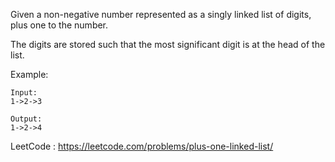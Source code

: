 Given a non-negative number represented as a singly linked list of digits, plus one to the number.

The digits are stored such that the most significant digit is at the head of the list.

Example:

```
Input:
1->2->3

Output:
1->2->4
```

LeetCode : https://leetcode.com/problems/plus-one-linked-list/